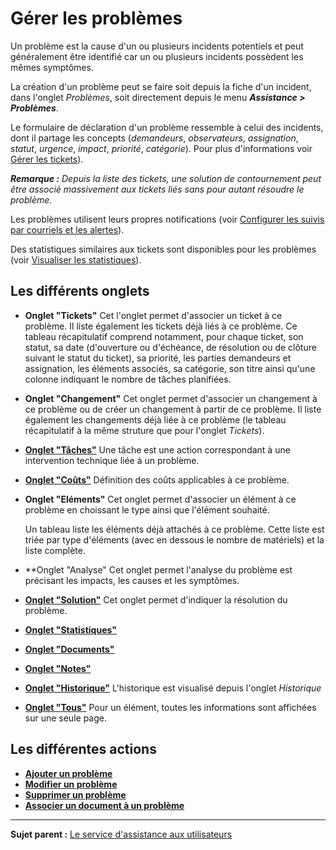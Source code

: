 Gérer les problèmes
===================

Un problème est la cause d'un ou plusieurs incidents potentiels et peut généralement être identifié car un ou plusieurs incidents possèdent les mêmes symptômes.

La création d'un problème peut se faire soit depuis la fiche d'un incident, dans l'onglet *Problèmes*, soit directement depuis le menu ***Assistance > Problèmes***.

Le formulaire de déclaration d'un problème ressemble à celui des incidents, dont il partage les concepts (*demandeurs*, *observateurs*, *assignation*, *statut*, *urgence*, *impact*, *priorité*, *catégorie*).
Pour plus d'informations voir [Gérer les tickets](index.php?fr/04_Module_Assistance/05_Tickets/03_Gérer_les_tickets.md "Les tickets dans GLPI, caractéristiques et utilisation")).

***Remarque :** Depuis la liste des tickets, une solution de contournement peut être associé massivement aux tickets liés sans pour autant résoudre le problème.*

Les problèmes utilisent leurs propres notifications (voir [Configurer les suivis par courriels et les
alertes](config_notification_configuration.html "La configuration générale des notifications se fait depuis le menu Configuration > Notifications > Configurer les suivis par courriels et les alertes;")).

Des statistiques similaires aux tickets sont disponibles pour les problèmes (voir [Visualiser les
statistiques](index.php?fr/04_Module_Assistance/10_Statistiques.md "Les rapports concernant les tickets sont disponibles dans le menu Assistance > Statistiques")).

Les différents onglets
----------------------
-   **Onglet "Tickets"**
    Cet l'onglet permet d'associer un ticket à ce problème. 
    Il liste également les tickets déjà liés à ce problème. Ce tableau récapitulatif comprend notamment, pour chaque ticket, son statut, sa date (d'ouverture ou d'échéance, de résolution ou de clôture suivant le statut du ticket), sa priorité, les parties demandeurs et assignation, les éléments associés, sa catégorie, son titre ainsi qu'une colonne indiquant le nombre de tâches planifiées. 


-   **Onglet "Changement"**
    Cet onglet permet d'associer un changement à ce problème ou de créer un changement à partir de ce problème.
    Il liste également les changements déjà liée à ce problème (le tableau récapitulatif à la même struture que pour l'onglet *Tickets*).


-   **[Onglet "Tâches"](index.php?fr/Les_différents_onglets/Onglet_Tâches.md)**
    Une tâche est une action correspondant à une intervention technique liée à un problème.


-   **[Onglet "Coûts"](index.php?fr/Les_différents_onglets/Onglet_Tâches.md)**
    Définition des coûts applicables à ce problème.


-   **Onglet "Eléments"**
    Cet onglet permet d'associer un élément à ce problème en choissant le type ainsi que l'élément souhaité.

    Un tableau liste les éléments déjà attachés à ce problème.
    Cette liste est triée par type d'éléments (avec en dessous le nombre de matériels) et la liste complète.


-   **Onglet "Analyse"
    Cet onglet permet l'analyse du problème est précisant les impacts, les causes et les symptômes.

-   **[Onglet "Solution"](index.php?fr/Les_différents_onglets/Onglet_Solution.md)**
    Cet onglet permet d'indiquer la résolution du problème.


-   **[Onglet "Statistiques"](index.php?fr/Les_différents_onglets/Onglet_Statistiques.md)**


-   **[Onglet "Documents"](index.php?fr/Les_différents_onglets/Onglet_Documents.md)**


-   **[Onglet "Notes"](index.php?fr/Les_différents_onglets/Onglet_Notes.md)**


-   **[Onglet "Historique"](index.php?fr/Les_différents_onglets/Onglet_Historique.md)**
     L'historique est visualisé depuis l'onglet *Historique*


-   **[Onglet "Tous"](index.php?fr/Les_différents_onglets/Onglet_Tous.md)**
     Pour un élément, toutes les informations sont affichées sur une seule page.


Les différentes actions
-----------------------
-   **[Ajouter un problème](index.php?fr/04_Module_Assistance/05_Créer_un_ticket.md)**
-   **[Modifier un problème](index.php?fr/Les_différentes_actions/Modifier_un_objet.md)**
-   **[Supprimer un problème](index.php?fr/Les_différentes_actions/Supprimer_un_objet.md)**
-   **[Associer un document à un problème](index.php?fr/Les_différentes_actions/Lier_un_document_à_un_objet.md)**


--------
**Sujet parent :** [Le service d'assistance aux utilisateurs](index.php?fr/04_Module_Assistance/01_Module_Assistance.md "Le service d'Assistance aux utilisateurs de GLPI")
